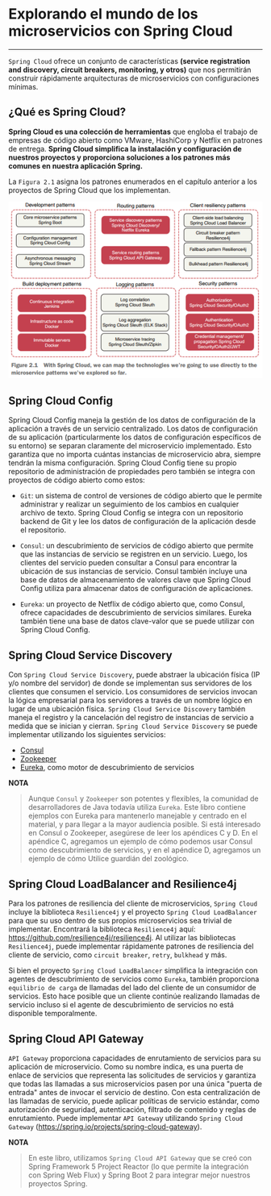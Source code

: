 # Explorando el mundo de los microservicios con Spring Cloud

---

`Spring Cloud` ofrece un conjunto de características **(service registration and discovery, circuit breakers,
monitoring, y otros)** que nos permitirán construir rápidamente arquitecturas de microservicios con configuraciones
mínimas.

## ¿Qué es Spring Cloud?

**Spring Cloud es una colección de herramientas** que engloba el trabajo de empresas de código abierto como VMware,
HashiCorp y Netflix en patrones de entrega. **Spring Cloud simplifica la instalación y configuración de nuestros
proyectos y proporciona soluciones a los patrones más comunes en nuestra aplicación Spring.**

La `Figura 2.1` asigna los patrones enumerados en el capítulo anterior a los proyectos de Spring Cloud que los
implementan.

![10.spring-cloud-microservices-pattern.png](./assets/10.spring-cloud-microservices-pattern.png)

## Spring Cloud Config

Spring Cloud Config maneja la gestión de los datos de configuración de la aplicación a través de un servicio
centralizado. Los datos de configuración de su aplicación (particularmente los datos de configuración específicos de su
entorno) se separan claramente del microservicio implementado. Esto garantiza que no importa cuántas instancias de
microservicio abra, siempre tendrán la misma configuración. Spring Cloud Config tiene su propio repositorio de
administración de propiedades pero también se integra con proyectos de código abierto como estos:

- `Git`: un sistema de control de versiones de código abierto que le permite administrar y realizar un seguimiento de
  los cambios en cualquier archivo de texto. Spring Cloud Config se integra con un repositorio backend de Git y lee los
  datos de configuración de la aplicación desde el repositorio.


- `Consul`: un descubrimiento de servicios de código abierto que permite que las instancias de servicio se registren en
  un servicio. Luego, los clientes del servicio pueden consultar a Consul para encontrar la ubicación de sus instancias
  de servicio. Consul también incluye una base de datos de almacenamiento de valores clave que Spring Cloud Config
  utiliza para almacenar datos de configuración de aplicaciones.


- `Eureka`: un proyecto de Netflix de código abierto que, como Consul, ofrece capacidades de descubrimiento de servicios
  similares. Eureka también tiene una base de datos clave-valor que se puede utilizar con Spring Cloud Config.

## Spring Cloud Service Discovery

Con `Spring Cloud Service Discovery`, puede abstraer la ubicación física (IP y/o nombre del servidor) de donde se
implementan sus servidores de los clientes que consumen el servicio. Los consumidores de servicios invocan la lógica
empresarial para los servidores a través de un nombre lógico en lugar de una ubicación
física. `Spring Cloud Service Discovery` también maneja el registro y la cancelación del registro de instancias de
servicio a medida que se inician y cierran. `Spring Cloud Service Discovery` se puede implementar utilizando los
siguientes servicios:

- [Consul](https://www.consul.io/)
- [Zookeeper](https://spring.io/projects/spring-cloud-zookeeper)
- [Eureka](https://github.com/Netflix/eureka), como motor de descubrimiento de servicios

**NOTA**

> Aunque `Consul` y `Zookeeper` son potentes y flexibles, la comunidad de desarrolladores de Java todavía
> utiliza `Eureka`.
> Este libro contiene ejemplos con Eureka para mantenerlo manejable y centrado en el material, y para llegar a la mayor
> audiencia posible. Si está interesado en Consul o Zookeeper, asegúrese de leer los apéndices C y D. En el apéndice C,
> agregamos un ejemplo de cómo podemos usar Consul como descubrimiento de servicios, y en el apéndice D, agregamos un
> ejemplo de cómo Utilice guardián del zoológico.

## Spring Cloud LoadBalancer and Resilience4j

Para los patrones de resiliencia del cliente de microservicios, `Spring Cloud` incluye la biblioteca `Resilience4j` y el
proyecto `Spring Cloud LoadBalancer` para que su uso dentro de sus propios microservicios sea trivial de implementar.
Encontrará la biblioteca `Resilience4j` aquí: https://github.com/resilience4j/resilience4j. Al utilizar las
bibliotecas `Resilience4j`, puede implementar rápidamente patrones de resiliencia del cliente de servicio,
como `circuit breaker`, `retry`, `bulkhead` y más.

Si bien el proyecto `Spring Cloud LoadBalancer` simplifica la integración con agentes de descubrimiento de servicios
como `Eureka`, también proporciona `equilibrio de carga` de llamadas del lado del cliente de un consumidor de servicios.
Esto hace posible que un cliente continúe realizando llamadas de servicio incluso si el agente de descubrimiento de
servicios no está disponible temporalmente.

## Spring Cloud API Gateway

`API Gateway` proporciona capacidades de enrutamiento de servicios para su aplicación de microservicio. Como su nombre
indica, es una puerta de enlace de servicios que representa las solicitudes de servicios y garantiza que todas las
llamadas a sus microservicios pasen por una única "puerta de entrada" antes de invocar el servicio de destino. Con esta
centralización de las llamadas de servicio, puede aplicar políticas de servicio estándar, como autorización de
seguridad, autenticación, filtrado de contenido y reglas de enrutamiento. Puede implementar `API Gatewa`y
utilizando `Spring Cloud Gateway` (https://spring.io/projects/spring-cloud-gateway).

**NOTA**
> En este libro, utilizamos `Spring Cloud API Gateway` que se creó con Spring Framework 5 Project Reactor (lo que
> permite la integración con Spring Web Flux) y Spring Boot 2 para integrar mejor nuestros proyectos Spring.

